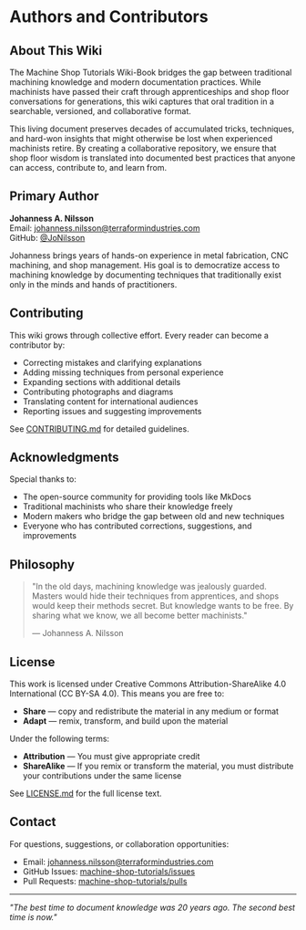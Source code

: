 # Authors and Contributors

## About This Wiki

The Machine Shop Tutorials Wiki-Book bridges the gap between traditional 
machining knowledge and modern documentation practices. While machinists 
have passed their craft through apprenticeships and shop floor conversations 
for generations, this wiki captures that oral tradition in a searchable, 
versioned, and collaborative format.

This living document preserves decades of accumulated tricks, techniques, 
and hard-won insights that might otherwise be lost when experienced 
machinists retire. By creating a collaborative repository, we ensure that 
shop floor wisdom is translated into documented best practices that anyone 
can access, contribute to, and learn from.

## Primary Author

**Johanness A. Nilsson**  
Email: [johanness.nilsson@terraformindustries.com](mailto:johanness.nilsson@terraformindustries.com)  
GitHub: [@JoNilsson](https://github.com/JoNilsson)

Johanness brings years of hands-on experience in metal fabrication, CNC 
machining, and shop management. His goal is to democratize access to 
machining knowledge by documenting techniques that traditionally exist 
only in the minds and hands of practitioners.

## Contributing

This wiki grows through collective effort. Every reader can become a 
contributor by:

- Correcting mistakes and clarifying explanations
- Adding missing techniques from personal experience  
- Expanding sections with additional details
- Contributing photographs and diagrams
- Translating content for international audiences
- Reporting issues and suggesting improvements

See [CONTRIBUTING.md](./CONTRIBUTING.md) for detailed guidelines.

## Acknowledgments

Special thanks to:

- The open-source community for providing tools like MkDocs
- Traditional machinists who share their knowledge freely
- Modern makers who bridge the gap between old and new techniques
- Everyone who has contributed corrections, suggestions, and improvements

## Philosophy

> "In the old days, machining knowledge was jealously guarded. Masters would 
> hide their techniques from apprentices, and shops would keep their methods 
> secret. But knowledge wants to be free. By sharing what we know, we all 
> become better machinists."
> 
> — Johanness A. Nilsson

## License

This work is licensed under Creative Commons Attribution-ShareAlike 4.0 
International (CC BY-SA 4.0). This means you are free to:

- **Share** — copy and redistribute the material in any medium or format
- **Adapt** — remix, transform, and build upon the material

Under the following terms:

- **Attribution** — You must give appropriate credit
- **ShareAlike** — If you remix or transform the material, you must 
  distribute your contributions under the same license

See [LICENSE.md](./LICENSE.md) for the full license text.

## Contact

For questions, suggestions, or collaboration opportunities:

- Email: [johanness.nilsson@terraformindustries.com](mailto:johanness.nilsson@terraformindustries.com)
- GitHub Issues: [machine-shop-tutorials/issues](https://github.com/JoNilsson/machine-shop-tutorials/issues)
- Pull Requests: [machine-shop-tutorials/pulls](https://github.com/JoNilsson/machine-shop-tutorials/pulls)

---

*"The best time to document knowledge was 20 years ago. The second best time is now."*